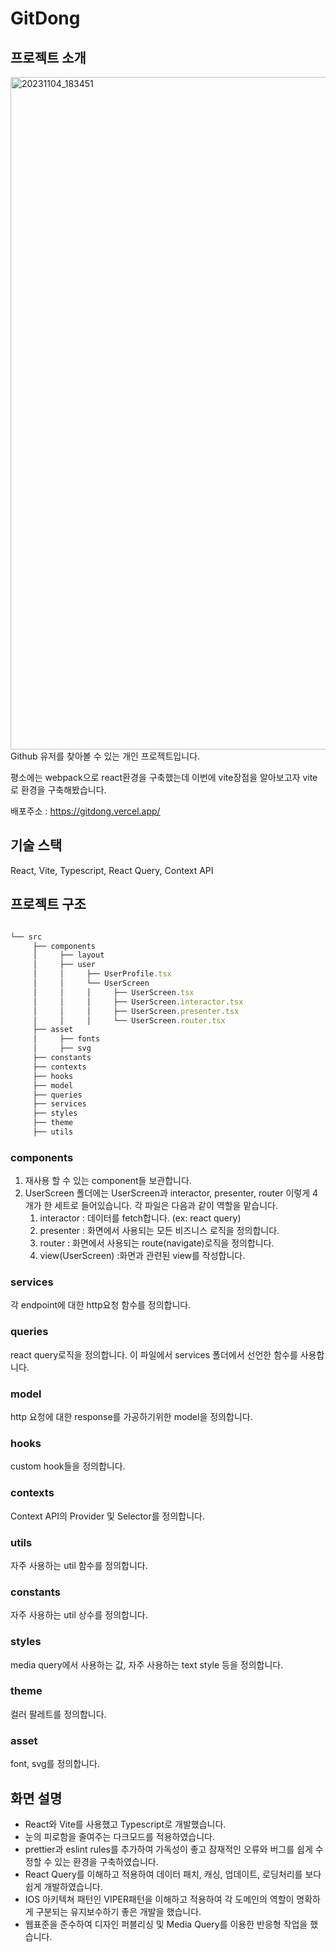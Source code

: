 # GitDong

## 프로젝트 소개
<img width="1076" alt="20231104_183451" src="https://github.com/piouy001/gitdong/assets/60591071/813da0f5-91d2-468b-b49f-b74e70a72a41">
Github 유저를 찾아볼 수 있는 개인 프로젝트입니다.

평소에는 webpack으로 react환경을 구축했는데 이번에 vite장점을 알아보고자 vite로 환경을 구축해봤습니다.

배포주소 : https://gitdong.vercel.app/

## 기술 스택

React, Vite, Typescript, React Query, Context API

## 프로젝트 구조

```jsx

└── src
     ├── components
     │     ├── layout
     │     ├── user
     │     │     ├── UserProfile.tsx
     │     │     └── UserScreen
     │     │     │     ├── UserScreen.tsx
     │     │     │     ├── UserScreen.interactor.tsx
     │     │     │     ├── UserScreen.presenter.tsx
     │     │     │     └── UserScreen.router.tsx
     ├── asset
     │     ├── fonts
     │     ├── svg
     ├── constants
     ├── contexts
     ├── hooks
     ├── model
     ├── queries
     ├── services
     ├── styles
     ├── theme
     ├── utils
```

### components

1. 재사용 할 수 있는 component들 보관합니다.
2. UserScreen 폴더에는 UserScreen과 interactor, presenter, router 이렇게 4개가 한 세트로 들어있습니다. 각 파일은 다음과 같이 역할을 맡습니다.
    1. interactor : 데이터를 fetch합니다. (ex: react query)
    2. presenter : 화면에서 사용되는 모든 비즈니스 로직을 정의합니다.
    3. router : 화면에서 사용되는 route(navigate)로직을 정의합니다.
    4. view(UserScreen) :화면과 관련된 view를 작성합니다. 

### services

각 endpoint에 대한 http요청 함수를 정의합니다.

### queries

react query로직을 정의합니다. 이 파일에서 services 폴더에서 선언한 함수를 사용합니다.

### model

http 요청에 대한 response를 가공하기위한 model을 정의합니다.

### hooks

custom hook들을 정의합니다.

### contexts

Context API의 Provider 및 Selector를 정의합니다.

### utils

자주 사용하는 util 함수를 정의합니다.

### constants

자주 사용하는 util 상수를 정의합니다.

### styles

media query에서 사용하는 값, 자주 사용하는 text style 등을 정의합니다.

### theme

컬러 팔레트를 정의합니다.

### asset

font, svg를 정의합니다.

## 화면 설명

- React와 Vite를 사용했고 Typescript로 개발했습니다.
- 눈의 피로함을 줄여주는 다크모드를 적용하였습니다.
- prettier과 eslint rules를 추가하여 가독성이 좋고 잠재적인 오류와 버그를 쉽게 수정할 수 있는 환경을 구축하였습니다.
- React Query를 이해하고 적용하여 데이터 패치, 캐싱, 업데이트, 로딩처리를 보다 쉽게 개발하였습니다.
- IOS 아키텍쳐 패턴인 VIPER패턴을 이해하고 적용하여 각 도메인의 역할이 명확하게 구분되는 유지보수하기 좋은 개발을 했습니다.
- 웹표준을 준수하여 디자인 퍼블리싱 및 Media Query를 이용한 반응형 작업을 했습니다.
